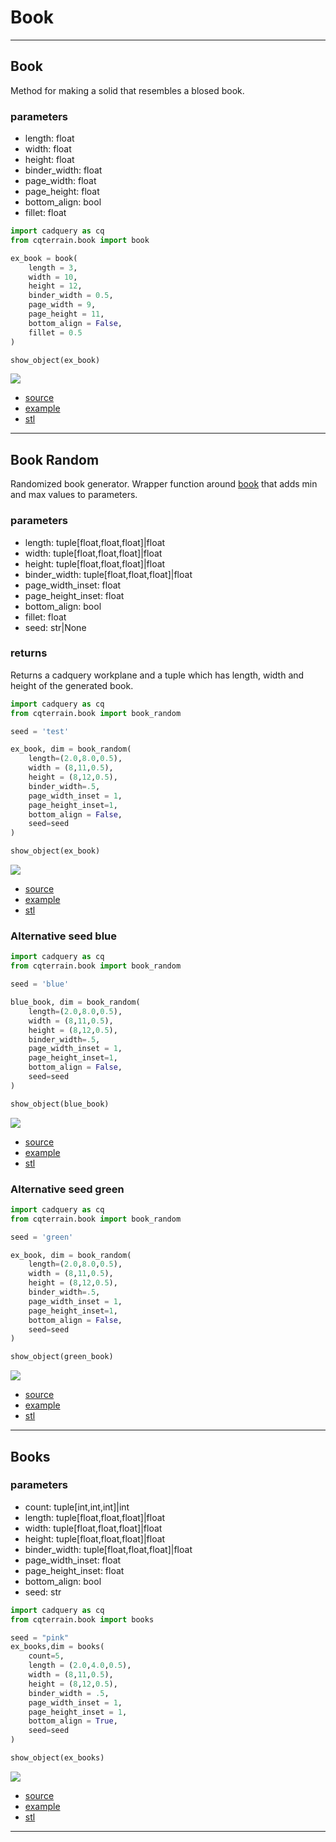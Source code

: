 # Book

---

## Book
Method for making a solid that resembles a blosed book.

### parameters
* length: float 
* width: float 
* height: float
* binder_width: float
* page_width: float
* page_height: float
* bottom_align: bool
* fillet: float

``` python
import cadquery as cq
from cqterrain.book import book

ex_book = book(
    length = 3, 
    width = 10, 
    height = 12,
    binder_width = 0.5,
    page_width = 9,
    page_height = 11,
    bottom_align = False,
    fillet = 0.5
)

show_object(ex_book)
```

![](image/book/01.png)

* [source](../src/cqterrain/book.py)
* [example](../example/book/book.py)
* [stl](../stl/book.stl)

---

## Book Random
Randomized book generator. Wrapper function around [book](#book) that adds min and max values to parameters.

### parameters
* length: tuple[float,float,float]|float
* width: tuple[float,float,float]|float 
* height: tuple[float,float,float]|float
* binder_width: tuple[float,float,float]|float
* page_width_inset: float
* page_height_inset: float
* bottom_align: bool
* fillet: float
* seed: str|None

### returns
Returns a cadquery workplane and a tuple which has length, width and height of the generated book.

``` python
import cadquery as cq
from cqterrain.book import book_random

seed = 'test'

ex_book, dim = book_random(
    length=(2.0,8.0,0.5),
    width = (8,11,0.5), 
    height = (8,12,0.5),
    binder_width=.5,
    page_width_inset = 1,
    page_height_inset=1,
    bottom_align = False,
    seed=seed
)

show_object(ex_book)
```

![](image/book/02.png)

* [source](../src/cqterrain/book.py)
* [example](../example/book/book_random.py)
* [stl](../stl/book_random_test.stl)

### Alternative seed blue
``` python
import cadquery as cq
from cqterrain.book import book_random

seed = 'blue'

blue_book, dim = book_random(
    length=(2.0,8.0,0.5),
    width = (8,11,0.5), 
    height = (8,12,0.5),
    binder_width=.5,
    page_width_inset = 1,
    page_height_inset=1,
    bottom_align = False,
    seed=seed
)

show_object(blue_book)
```

![](image/book/03.png)

* [source](../src/cqterrain/book.py)
* [example](../example/book/book_random.py)
* [stl](../stl/book_random_blue.stl)

### Alternative seed green
``` python
import cadquery as cq
from cqterrain.book import book_random

seed = 'green'

ex_book, dim = book_random(
    length=(2.0,8.0,0.5),
    width = (8,11,0.5), 
    height = (8,12,0.5),
    binder_width=.5,
    page_width_inset = 1,
    page_height_inset=1,
    bottom_align = False,
    seed=seed
)

show_object(green_book)
```

![](image/book/04.png)

* [source](../src/cqterrain/book.py)
* [example](../example/book/book_random.py)
* [stl](../stl/book_random_green.stl)

---

## Books

### parameters
* count: tuple[int,int,int]|int
* length: tuple[float,float,float]|float
* width: tuple[float,float,float]|float
* height: tuple[float,float,float]|float
* binder_width: tuple[float,float,float]|float
* page_width_inset: float
* page_height_inset: float
* bottom_align: bool
* seed: str

``` python
import cadquery as cq
from cqterrain.book import books

seed = "pink"
ex_books,dim = books(
    count=5,
    length = (2.0,4.0,0.5),
    width = (8,11,0.5), 
    height = (8,12,0.5),
    binder_width = .5,
    page_width_inset = 1,
    page_height_inset = 1,
    bottom_align = True,
    seed=seed
)

show_object(ex_books)
```

![](image/book/05.png)

* [source](../src/cqterrain/books.py)
* [example](../example/book/books.py)
* [stl](../stl/books_pink.stl)

---